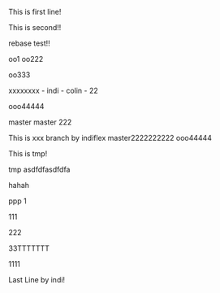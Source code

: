 This is first line!

This is second!!

rebase test!!

oo1
oo222

oo333

xxxxxxxx - indi - colin - 22

ooo44444

master
master 222

This is xxx branch by indiflex
master2222222222
ooo44444

This is tmp!


tmp
asdfdfasdfdfa

hahah 

ppp 1

111

222

33TTTTTTT

1111

Last Line by indi!